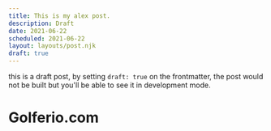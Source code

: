 ```yaml
---
title: This is my alex post.
description: Draft
date: 2021-06-22
scheduled: 2021-06-22
layout: layouts/post.njk
draft: true
---
```


this is a draft post, by setting `draft: true` on the frontmatter, the post would not be built but you'll be able to see it in development mode.
# Golferio.com